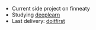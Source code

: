 - Current side project on finneaty
- Studying [deeplearn](https://github.com/rickmff/deeplearn)
- Last delivery: [doitfirst](https://chromewebstore.google.com/detail/doitfirst/mjookhejbgffdhaiibcdkfmmhbocdgea)
